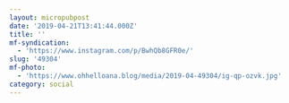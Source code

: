 ```yaml
---
layout: micropubpost
date: '2019-04-21T13:41:44.000Z'
title: ''
mf-syndication:
  - 'https://www.instagram.com/p/BwhQb8GFR0e/'
slug: '49304'
mf-photo:
  - 'https://www.ohhelloana.blog/media/2019-04-49304/ig-qp-ozvk.jpg'
category: social
---
```

